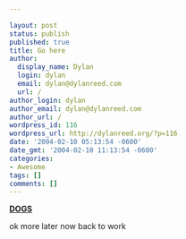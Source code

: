 ```yaml
---

layout: post
status: publish
published: true
title: Go here
author:
  display_name: Dylan
  login: dylan
  email: dylan@dylanreed.com
  url: /
author_login: dylan
author_email: dylan@dylanreed.com
author_url: /
wordpress_id: 116
wordpress_url: http://dylanreed.org/?p=116
date: '2004-02-10 05:13:54 -0600'
date_gmt: '2004-02-10 11:13:54 -0600'
categories:
- Awesome
tags: []
comments: []
---
```


**__[DOGS][1]__**

   [1]: http://www.thedogisland.com/index.html

ok more later now back to work
